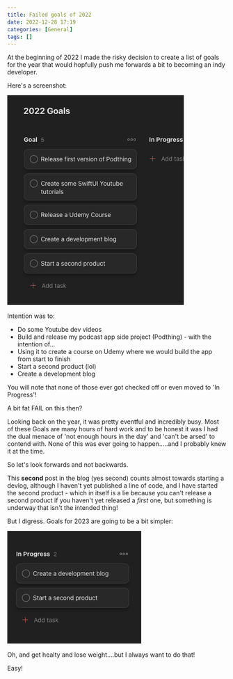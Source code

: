 ```yaml
---
title: Failed goals of 2022
date: 2022-12-28 17:19
categories: [General]
tags: []
---
```

At the beginning of 2022 I made the risky decision to create a list of goals for the year that would hopfully push me forwards a bit to becoming an indy developer.

Here's a screenshot:

![2022 Goal List](../assets/img/2022-12-28-todo.png)



Intention was to:

* Do some Youtube dev videos
* Build and release my podcast app side project (Podthing) - with the intention of...
* Using it to create a course on Udemy where we would build the app from start to finish
* Start a second product (lol)
* Create a development blog

You will note that none of those ever got checked off or even moved to 'In Progress'!

A bit fat FAIL on this then?

Looking back on the year, it was pretty eventful and incredibly busy. Most of these Goals are many hours of hard work and to be honest it was I had the dual menace of 'not enough hours in the day' and 'can't be arsed' to contend with. None of this was ever going to happen.....and I probably knew it at the time.

So let's look forwards and not backwards.

This **second** post in the blog (yes second) counts almost towards starting a devlog, although I haven't yet published a line of code, and I have started the second product - which in itself is a lie because you can't release a second product if you haven't yet released a *first* one, but something is underway that isn't the intended thing!

But I digress. Goals for 2023 are going to be a bit simpler:

![2023 Goals, definitely](../assets/img/2022-12-28-goals.png)



Oh, and get healty and lose weight....but I always want to do that!

Easy!
